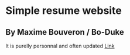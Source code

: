 # Simple resume website
## By Maxime Bouveron / Bo-Duke
It is purelly personnal and often updated
[Link](bouveronmaxi.me)
